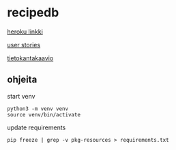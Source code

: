# recipedb

[heroku linkki](http://recipedb-nicohi.herokuapp.com/)


[user stories](documentation/userstories.md)

[tietokantakaavio](documentation/tables.md)

## ohjeita
start venv
```
python3 -m venv venv
source venv/bin/activate
```

update requirements
```
pip freeze | grep -v pkg-resources > requirements.txt
```
